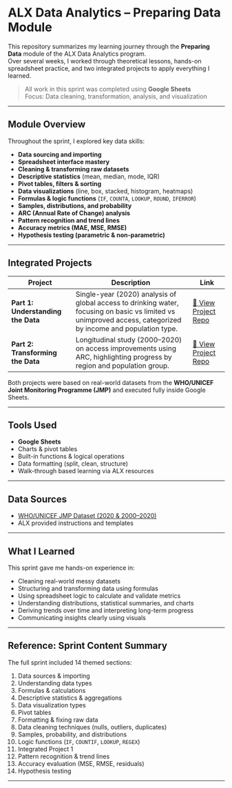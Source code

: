 #  ALX Data Analytics – Preparing Data Module

This repository summarizes my learning journey through the **Preparing Data** module of the ALX Data Analytics program.  
Over several weeks, I worked through theoretical lessons, hands-on spreadsheet practice, and two integrated projects to apply everything I learned.

>  All work in this sprint was completed using **Google Sheets**  
>  Focus: Data cleaning, transformation, analysis, and visualization

---

##  Module Overview

Throughout the sprint, I explored key data skills:

-  **Data sourcing and importing**
-  **Spreadsheet interface mastery**
-  **Cleaning & transforming raw datasets**
-  **Descriptive statistics** (mean, median, mode, IQR)
-  **Pivot tables, filters & sorting**
-  **Data visualizations** (line, box, stacked, histogram, heatmaps)
-  **Formulas & logic functions** (`IF`, `COUNTA`, `LOOKUP`, `ROUND`, `IFERROR`)
-  **Samples, distributions, and probability**
-  **ARC (Annual Rate of Change) analysis**
-  **Pattern recognition and trend lines**
-  **Accuracy metrics (MAE, MSE, RMSE)**
-  **Hypothesis testing (parametric & non-parametric)**

---

## Integrated Projects

| Project | Description | Link |
|--------|-------------|------|
| **Part 1: Understanding the Data** | Single-year (2020) analysis of global access to drinking water, focusing on basic vs limited vs unimproved access, categorized by income and population type. | [🔗 View Project Repo](https://github.com/MariamRaafatMohamed/G-sheets_Integrated-project_Understanding-the-data) |
| **Part 2: Transforming the Data** | Longitudinal study (2000–2020) on access improvements using ARC, highlighting progress by region and population group. | [🔗 View Project Repo](https://github.com/MariamRaafatMohamed/G-sheets_Integrated-project_Transforming-the-Data) |


Both projects were based on real-world datasets from the **WHO/UNICEF Joint Monitoring Programme (JMP)** and executed fully inside Google Sheets.

---

##  Tools Used

- **Google Sheets**
- Charts & pivot tables
- Built-in functions & logical operations
- Data formatting (split, clean, structure)
- Walk-through based learning via ALX resources

---

## Data Sources

- [WHO/UNICEF JMP Dataset (2020 & 2000–2020)](https://washdata.org)
- ALX provided instructions and templates

---

## What I Learned

This sprint gave me hands-on experience in:

- Cleaning real-world messy datasets
- Structuring and transforming data using formulas
- Using spreadsheet logic to calculate and validate metrics
- Understanding distributions, statistical summaries, and charts
- Deriving trends over time and interpreting long-term progress
- Communicating insights clearly using visuals

---

## Reference: Sprint Content Summary

The full sprint included 14 themed sections:
1. Data sources & importing  
2. Understanding data types  
3. Formulas & calculations  
4. Descriptive statistics & aggregations  
5. Data visualization types  
6. Pivot tables  
7. Formatting & fixing raw data  
8. Data cleaning techniques (nulls, outliers, duplicates)  
9. Samples, probability, and distributions  
10. Logic functions (`IF`, `COUNTIF`, `LOOKUP`, `REGEX`)  
11. Integrated Project 1  
12. Pattern recognition & trend lines  
13. Accuracy evaluation (MSE, RMSE, residuals)  
14. Hypothesis testing

---
